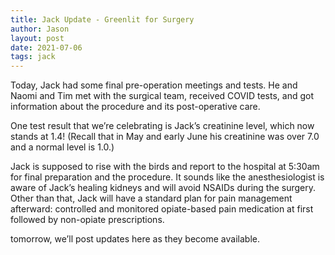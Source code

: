```yaml
---
title: Jack Update - Greenlit for Surgery
author: Jason
layout: post
date: 2021-07-06
tags: jack
---
```


Today, Jack had some final pre-operation meetings and tests.  He and Naomi and Tim met with the surgical team, received COVID tests, and got information about the procedure and its post-operative care.

One test result that we’re celebrating is Jack’s creatinine level, which now stands at 1.4!  (Recall that in May and early June his creatinine was over 7.0 and a normal level is 1.0.)  

Jack is supposed to rise with the birds and report to the hospital at 5:30am for final preparation and the procedure.  It sounds like the anesthesiologist is aware of Jack’s healing kidneys and will avoid NSAIDs during the surgery.  Other than that, Jack will have a standard plan for pain management afterward:  controlled and monitored opiate-based pain medication at first followed by non-opiate prescriptions.

tomorrow, we’ll post updates here as they become available. 

<!--
SYNTAX FOR IMAGES
* use services to create JPG and to create thumbnail that is 720px wide

[![ALT-TEXT](/assets/images/filename-thumbnail.jpg)](/assets/images/filename.jpg)
-->

<!--
SYNTAX FOR VIDEO
* convert MOV to mp4 using VLC

<video width="480" height="320" controls="controls">
  <source src="/assets/media/filename.m4v" type="video/mp4">
</video>
-->
